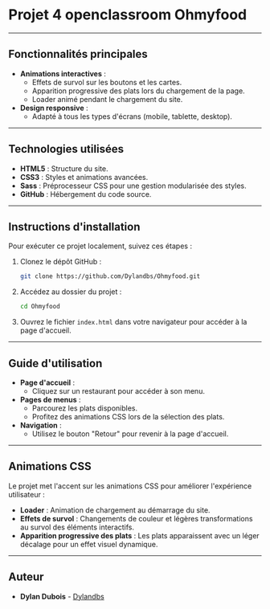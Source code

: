# Projet 4 openclassroom Ohmyfood

---

## Fonctionnalités principales
- **Animations interactives** :
  - Effets de survol sur les boutons et les cartes.
  - Apparition progressive des plats lors du chargement de la page.
  - Loader animé pendant le chargement du site.
- **Design responsive** :
  - Adapté à tous les types d'écrans (mobile, tablette, desktop).

---

## Technologies utilisées

- **HTML5** : Structure du site.
- **CSS3** : Styles et animations avancées.
- **Sass** : Préprocesseur CSS pour une gestion modularisée des styles.
- **GitHub** : Hébergement du code source.

---

## Instructions d'installation

Pour exécuter ce projet localement, suivez ces étapes :

1. Clonez le dépôt GitHub :
   ```bash
   git clone https://github.com/Dylandbs/Ohmyfood.git
   ```

2. Accédez au dossier du projet :
   ```bash
   cd Ohmyfood
   ```

3. Ouvrez le fichier `index.html` dans votre navigateur pour accéder à la page d'accueil.

---

## Guide d'utilisation

- **Page d'accueil** :
  - Cliquez sur un restaurant pour accéder à son menu.
- **Pages de menus** :
  - Parcourez les plats disponibles.
  - Profitez des animations CSS lors de la sélection des plats.
- **Navigation** :
  - Utilisez le bouton "Retour" pour revenir à la page d'accueil.

---

## Animations CSS

Le projet met l'accent sur les animations CSS pour améliorer l'expérience utilisateur :
- **Loader** : Animation de chargement au démarrage du site.
- **Effets de survol** : Changements de couleur et légères transformations au survol des éléments interactifs.
- **Apparition progressive des plats** : Les plats apparaissent avec un léger décalage pour un effet visuel dynamique.

---


## Auteur

- **Dylan Dubois** - [Dylandbs](https://github.com/Dylandbs)
